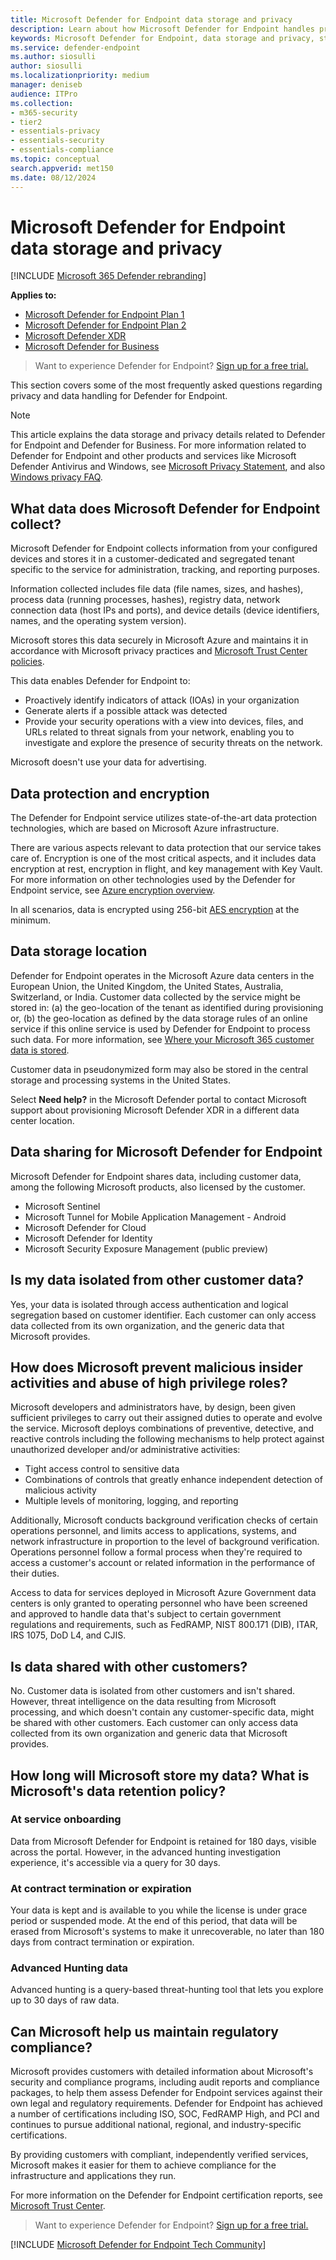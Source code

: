 ```yaml
---
title: Microsoft Defender for Endpoint data storage and privacy
description: Learn about how Microsoft Defender for Endpoint handles privacy and data that it collects.
keywords: Microsoft Defender for Endpoint, data storage and privacy, storage, privacy, licensing, geolocation, data retention, data
ms.service: defender-endpoint
ms.author: siosulli
author: siosulli
ms.localizationpriority: medium
manager: deniseb
audience: ITPro
ms.collection: 
- m365-security
- tier2
- essentials-privacy
- essentials-security
- essentials-compliance
ms.topic: conceptual
search.appverid: met150
ms.date: 08/12/2024
---
```


# Microsoft Defender for Endpoint data storage and privacy

[!INCLUDE [Microsoft 365 Defender rebranding](../includes/microsoft-defender.md)]

**Applies to:**

- [Microsoft Defender for Endpoint Plan 1](microsoft-defender-endpoint.md)
- [Microsoft Defender for Endpoint Plan 2](microsoft-defender-endpoint.md)
- [Microsoft Defender XDR](/defender-xdr)
- [Microsoft Defender for Business](/defender-business/mdb-overview)

> Want to experience Defender for Endpoint? [Sign up for a free trial.](https://signup.microsoft.com/create-account/signup?products=7f379fee-c4f9-4278-b0a1-e4c8c2fcdf7e&ru=https://aka.ms/MDEp2OpenTrial?ocid=docs-wdatp-assignaccess-abovefoldlink)

This section covers some of the most frequently asked questions regarding privacy and data handling for Defender for Endpoint.

> [!NOTE]
> This article explains the data storage and privacy details related to Defender for Endpoint and Defender for Business. For more information related to Defender for Endpoint and other products and services like Microsoft Defender Antivirus and Windows, see [Microsoft Privacy Statement](https://go.microsoft.com/fwlink/?linkid=827576), and also [Windows privacy FAQ](https://go.microsoft.com/fwlink/?linkid=827577).

## What data does Microsoft Defender for Endpoint collect?

Microsoft Defender for Endpoint collects information from your configured devices and stores it in a customer-dedicated and segregated tenant specific to the service for administration, tracking, and reporting purposes.

Information collected includes file data (file names, sizes, and hashes), process data (running processes, hashes), registry data, network connection data (host IPs and ports), and device details (device identifiers, names, and the operating system version).

Microsoft stores this data securely in Microsoft Azure and maintains it in accordance with Microsoft privacy practices and [Microsoft Trust Center policies](https://go.microsoft.com/fwlink/?linkid=827578).

This data enables Defender for Endpoint to:

- Proactively identify indicators of attack (IOAs) in your organization
- Generate alerts if a possible attack was detected
- Provide your security operations with a view into devices, files, and URLs related to threat signals from your network, enabling you to investigate and explore the presence of security threats on the network.

Microsoft doesn't use your data for advertising.

## Data protection and encryption

The Defender for Endpoint service utilizes state-of-the-art data protection technologies, which are based on Microsoft Azure infrastructure.

There are various aspects relevant to data protection that our service takes care of. Encryption is one of the most critical aspects, and it includes data encryption at rest, encryption in flight, and key management with Key Vault. For more information on other technologies used by the Defender for Endpoint service, see [Azure encryption overview](/azure/security/security-azure-encryption-overview).

In all scenarios, data is encrypted using 256-bit [AES encryption](https://en.wikipedia.org/wiki/Advanced_Encryption_Standard) at the minimum.

## Data storage location

Defender for Endpoint operates in the Microsoft Azure data centers in the European Union, the United Kingdom, the United States, Australia, Switzerland, or India. Customer data collected by the service might be stored in: (a) the geo-location of the tenant as identified during provisioning or, (b) the geo-location as defined by the data storage rules of an online service if this online service is used by Defender for Endpoint to process such data. For more information, see [Where your Microsoft 365 customer data is stored](/microsoft-365/enterprise/o365-data-locations).

Customer data in pseudonymized form may also be stored in the central storage and processing systems in the United States.

Select **Need help?** in the Microsoft Defender portal to contact Microsoft support about provisioning Microsoft Defender XDR in a different data center location.

## Data sharing for Microsoft Defender for Endpoint

Microsoft Defender for Endpoint shares data, including customer data, among the following Microsoft products, also licensed by the customer.

- Microsoft Sentinel
- Microsoft Tunnel for Mobile Application Management - Android
- Microsoft Defender for Cloud
- Microsoft Defender for Identity
- Microsoft Security Exposure Management (public preview)

## Is my data isolated from other customer data?

Yes, your data is isolated through access authentication and logical segregation based on customer identifier. Each customer can only access data collected from its own organization, and the generic data that Microsoft provides.

## How does Microsoft prevent malicious insider activities and abuse of high privilege roles?

Microsoft developers and administrators have, by design, been given sufficient privileges to carry out their assigned duties to operate and evolve the service. Microsoft deploys combinations of preventive, detective, and reactive controls including the following mechanisms to help protect against unauthorized developer and/or administrative activities:

- Tight access control to sensitive data
- Combinations of controls that greatly enhance independent detection of malicious activity
- Multiple levels of monitoring, logging, and reporting

Additionally, Microsoft conducts background verification checks of certain operations personnel, and limits access to applications, systems, and network infrastructure in proportion to the level of background verification. Operations personnel follow a formal process when they're required to access a customer's account or related information in the performance of their duties.

Access to data for services deployed in Microsoft Azure Government data centers is only granted to operating personnel who have been screened and approved to handle data that's subject to certain government regulations and requirements, such as FedRAMP, NIST 800.171 (DIB), ITAR, IRS 1075, DoD L4, and CJIS.

## Is data shared with other customers?

No. Customer data is isolated from other customers and isn't shared. However, threat intelligence on the data resulting from Microsoft processing, and which doesn't contain any customer-specific data, might be shared with other customers. Each customer can only access data collected from its own organization and generic data that Microsoft provides.

## How long will Microsoft store my data? What is Microsoft's data retention policy?

### At service onboarding

Data from Microsoft Defender for Endpoint is retained for 180 days, visible across the portal. However, in the advanced hunting investigation experience, it's accessible via a query for 30 days.

### At contract termination or expiration

Your data is kept and is available to you while the license is under grace period or suspended mode. At the end of this period, that data will be erased from Microsoft's systems to make it unrecoverable, no later than 180 days from contract termination or expiration.

### Advanced Hunting data

Advanced hunting is a query-based threat-hunting tool that lets you explore up to 30 days of raw data.

## Can Microsoft help us maintain regulatory compliance?

Microsoft provides customers with detailed information about Microsoft's security and compliance programs, including audit reports and compliance packages, to help them assess Defender for Endpoint services against their own legal and regulatory requirements. Defender for Endpoint has achieved a number of certifications including ISO, SOC, FedRAMP High, and PCI and continues to pursue additional national, regional, and industry-specific certifications.

By providing customers with compliant, independently verified services, Microsoft makes it easier for them to achieve compliance for the infrastructure and applications they run.

For more information on the Defender for Endpoint certification reports, see [Microsoft Trust Center](https://servicetrust.microsoft.com/). 

> Want to experience Defender for Endpoint? [Sign up for a free trial.](https://signup.microsoft.com/create-account/signup?products=7f379fee-c4f9-4278-b0a1-e4c8c2fcdf7e&ru=https://aka.ms/MDEp2OpenTrial?ocid=docs-wdatp-datastorage-belowfoldlink)

[!INCLUDE [Microsoft Defender for Endpoint Tech Community](../includes/defender-mde-techcommunity.md)]
